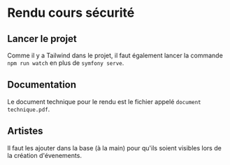 # Rendu cours sécurité

## Lancer le projet

Comme il y a Tailwind dans le projet, il faut également lancer la commande ```npm run watch``` en plus de ```symfony serve```.

## Documentation

Le document technique pour le rendu est le fichier appelé ```document technique.pdf```.

## Artistes

Il faut les ajouter dans la base (à la main) pour qu'ils soient visibles lors de la création d'évenements.
